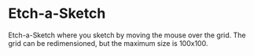 # Etch-a-Sketch
Etch-a-Sketch where you sketch by moving the mouse over the grid. 
The grid can be redimensioned, but the maximum size is 100x100.